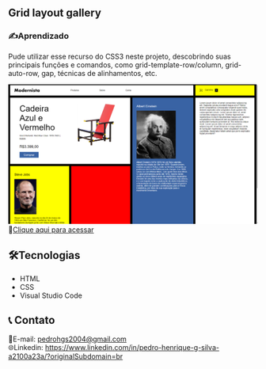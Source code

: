 ## Grid layout gallery

<h3>✍️Aprendizado</h3>

Pude utilizar esse recurso do CSS3 neste projeto, descobrindo suas principais funções e comandos, como grid-template-row/column, grid-auto-row, gap, técnicas de alinhamentos, etc.

![preview](./127.0.0.1_5500_.png)
🔗[Clique aqui para acessar](https://pedrodevvv.github.io/grid_layout_gallery/)
## 🛠️Tecnologias

* HTML
* CSS
* Visual Studio Code

## 📞 Contato

📩E-mail: pedrohgs2004@gmail.com <br>
🌐Linkedin: https://www.linkedin.com/in/pedro-henrique-g-silva-a2100a23a/?originalSubdomain=br
